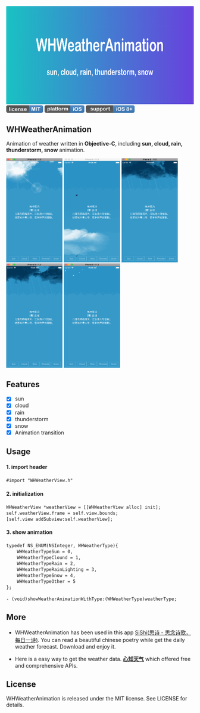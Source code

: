 <img src="./ReadmeResource/introduce.png" width = "750" height = "262.5">
 
<div align="left">
	 <img src="./ReadmeResource/license.png" width = "99" height = "20">
	 <img src="./ReadmeResource/platform.png" width = "107" height = "20">
	 <img src="./ReadmeResource/support.png" width = "131" height = "20">
</div>

## WHWeatherAnimation

Animation of weather written in **Objective-C**, including **sun, cloud, rain, thunderstorm, snow** animation.

<img src="./ReadmeResource/sun.gif" width = "30%">

<img src="./ReadmeResource/cloud.gif" width = "30%">

<img src="./ReadmeResource/rain.gif" width = "30%">

<img src="./ReadmeResource/thunder.gif" width = "30%">

<img src="./ReadmeResource/snow.gif" width = "30%">

## Features

- [x] sun
- [x] cloud
- [x] rain
- [x] thunderstorm
- [x] snow
- [x] Animation transition

## Usage

#### 1. import header

`#import "WHWeatherView.h"`

#### 2. initialization

```
WHWeatherView *weatherView = [[WHWeatherView alloc] init];
self.weatherView.frame = self.view.bounds;
[self.view addSubview:self.weatherView];
```
#### 3. show animation

```
typedef NS_ENUM(NSInteger, WHWeatherType){
    WHWeatherTypeSun = 0,
    WHWeatherTypeClound = 1,
    WHWeatherTypeRain = 2,
    WHWeatherTypeRainLighting = 3,
    WHWeatherTypeSnow = 4,
    WHWeatherTypeOther = 5
};
```
`- (void)showWeatherAnimationWithType:(WHWeatherType)weatherType;`

## More

- WHWeatherAnimation has been used in this app [SiShi(思诗 - 思念诗歌，每日一诗)](https://itunes.apple.com/app/id1375960787). You can read a beautiful chinese poetry while get the daily weather forecast. Download and enjoy it.

- Here is a easy way to get the weather data.  **[心知天气](https://www.seniverse.com/)** which offered free and comprehensive APIs.

## License

WHWeatherAnimation is released under the MIT license. See LICENSE for details.

